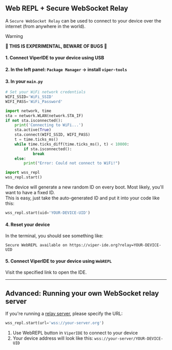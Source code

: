 
## Web REPL + Secure WebSocket Relay

A `Secure WebSocket Relay` can be used to connect to your device over the internet (from anywhere in the world).

> [!WARNING]
> **🚧 THIS IS EXPERIMENTAL, BEWARE OF BUGS 🚧**

#### 1. Connect ViperIDE to your device using USB

#### 2. In the left panel: `Package Manager` -> install `viper-tools`

#### 3. In your `main.py`

```py
# Set your WiFi network credentials
WIFI_SSID='WiFi_SSID'
WIFI_PASS='WiFi_Password'

import network, time
sta = network.WLAN(network.STA_IF)
if not sta.isconnected():
    print('Connecting to WiFi...')
    sta.active(True)
    sta.connect(WIFI_SSID, WIFI_PASS)
    t = time.ticks_ms()
    while time.ticks_diff(time.ticks_ms(), t) < 10000:
        if sta.isconnected():
            break
    else:
        print("Error: Could not connect to WiFi!")

import wss_repl
wss_repl.start()
```

The device will generate a new random ID on every boot. Most likely, you'll want to have a fixed ID.  
This is easy, just take the auto-generated ID and put it into your code like this:

```py
wss_repl.start(uid='YOUR-DEVICE-UID')
```

#### 4. Reset your device

In the terminal, you should see something like:

```log
Secure WebREPL available on https://viper-ide.org?relay=YOUR-DEVICE-UID
```

#### 5. Connect ViperIDE to your device using `WebREPL`

Visit the specified link to open the IDE.

---

## Advanced: Running your own WebSocket relay server

If you're running a [relay server](../src/websocket_relay.js), please specify the URL:

```py
wss_repl.start(url='wss://your-server.org')
```

1. Use WebREPL button in `ViperIDE` to connect to your device
2. Your device address will look like this: `wss://your-server/YOUR-DEVICE-UID`
